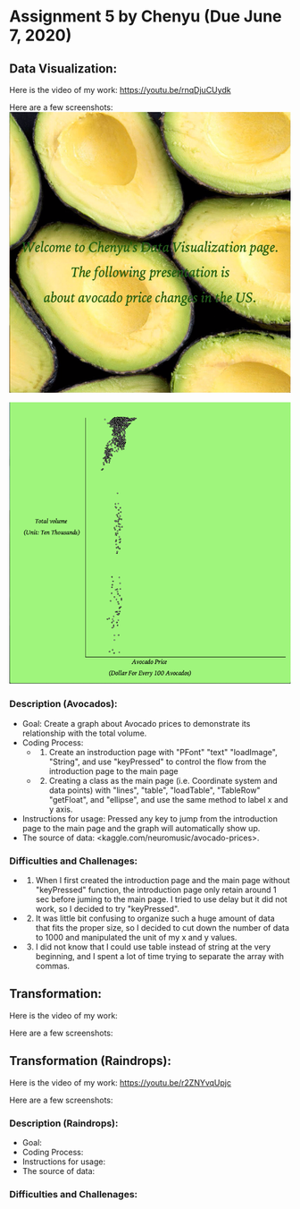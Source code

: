 # Assignment 5 by Chenyu (Due June 7, 2020)
## Data Visualization:
Here is the video of my work:
<https://youtu.be/rnqDjuCUydk>

Here are a few screenshots:
![](Introduction.png)

![](Main.png)

### Description (Avocados):
- Goal: Create a graph about Avocado prices to demonstrate its relationship with the total volume. 
- Coding Process:
  - 1) Create an instroduction page with "PFont" "text" "loadImage", "String", and use "keyPressed" to control the flow from the introduction page to the main page
  - 2) Creating a class as the main page (i.e. Coordinate system and data points) with "lines", "table", "loadTable", "TableRow" "getFloat", and "ellipse", and use the same method to label x and y axis. 
- Instructions for usage: Pressed any key to jump from the introduction page to the main page and the graph will automatically show up. 
- The source of data: <kaggle.com/neuromusic/avocado-prices>.

### Difficulties and Challenages:
- 1) When I first created the introduction page and the main page without "keyPressed" function, the introduction page only retain around 1 sec before juming to the main page. I tried to use delay but it did not work, so I decided to try "keyPressed".
- 2) It was little bit confusing to organize such a huge amount of data that fits the proper size, so I decided to cut down the number of data to 1000 and manipulated the unit of my x and y values. 
- 3) I did not know that I could use table instead of string at the very beginning, and I spent a lot of time trying to separate the array with commas. 

## Transformation:
Here is the video of my work:

Here are a few screenshots:

## Transformation (Raindrops):
Here is the video of my work:
<https://youtu.be/r2ZNYvqUpjc>

Here are a few screenshots:

### Description (Raindrops):
- Goal:
- Coding Process:
- Instructions for usage:
- The source of data: 

### Difficulties and Challenages:
